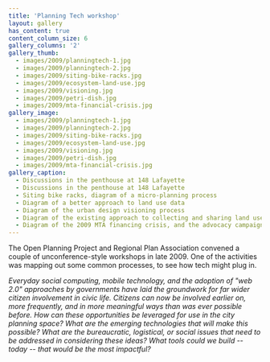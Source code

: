 ```yaml
---
title: 'Planning Tech workshop'
layout: gallery
has_content: true
content_column_size: 6
gallery_columns: '2'
gallery_thumb: 
  - images/2009/planningtech-1.jpg
  - images/2009/planningtech-2.jpg
  - images/2009/siting-bike-racks.jpg
  - images/2009/ecosystem-land-use.jpg
  - images/2009/visioning.jpg
  - images/2009/petri-dish.jpg
  - images/2009/mta-financial-crisis.jpg
gallery_image:
  - images/2009/planningtech-1.jpg
  - images/2009/planningtech-2.jpg
  - images/2009/siting-bike-racks.jpg
  - images/2009/ecosystem-land-use.jpg
  - images/2009/visioning.jpg
  - images/2009/petri-dish.jpg
  - images/2009/mta-financial-crisis.jpg
gallery_caption: 
  - Discussions in the penthouse at 148 Lafayette
  - Discussions in the penthouse at 148 Lafayette
  - Siting bike racks, diagram of a micro-planning process
  - Diagram of a better approach to land use data
  - Diagram of the urban design visioning process
  - Diagram of the existing approach to collecting and sharing land use data
  - Diagram of the 2009 MTA financing crisis, and the advocacy campaign to prevent proposed service cuts.
---
```


The Open Planning Project and Regional Plan Association convened a couple of unconference-style workshops in late 2009. One of the activities was mapping out some common processes, to see how tech might plug in.

*Everyday social computing, mobile technology, and the adoption of "web 2.0" approaches by governments have laid the groundwork for far wider citizen involvement in civic life.  Citizens can now be involved earlier on, more frequently, and in more meaningful ways than was ever possible before.  How can these opportunities be leveraged for use in the city planning space?  What are the emerging technologies that will make this possible?  What are the bureaucratic, logistical, or social issues that need to be addressed in considering these ideas?  What tools could we build -- today -- that would be the most impactful?*


